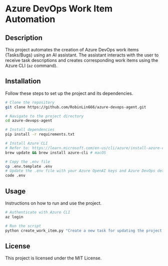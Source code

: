 # Azure DevOps Work Item Automation

## Description
This project automates the creation of Azure DevOps work items (Tasks/Bugs) using an AI assistant.
The assistant interacts with the user to receive task descriptions and creates corresponding work items using the Azure CLI (`az` command).


## Installation
Follow these steps to set up the project and its dependencies.

```bash
# Clone the repository
git clone https://github.com/RobinLin666/azure-devops-agent.git

# Navigate to the project directory
cd azure-devops-agent

# Install dependencies
pip install -r requirements.txt

# Install Azure CLI
# Refer to: https://learn.microsoft.com/en-us/cli/azure/install-azure-cli
brew update && brew install azure-cli # macOS

# Copy the .env file
cp .env.template .env
# Update the .env file with your Azure OpenAI keys and Azure DevOps details
code .env
```

## Usage
Instructions on how to run and use the project.

```bash
# Authenticate with Azure CLI
az login

# Run the script
python create_work_item.py "Create a new task for updating the project documentation."
```

## License

This project is licensed under the MIT License.
